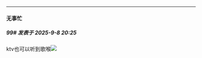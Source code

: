 ﻿
*****

####  无事忙  
##### 99#       发表于 2025-9-8 20:25

ktv也可以听到歌喉<img src="https://static.stage1st.com/image/smiley/face2017/053.png" referrerpolicy="no-referrer">

